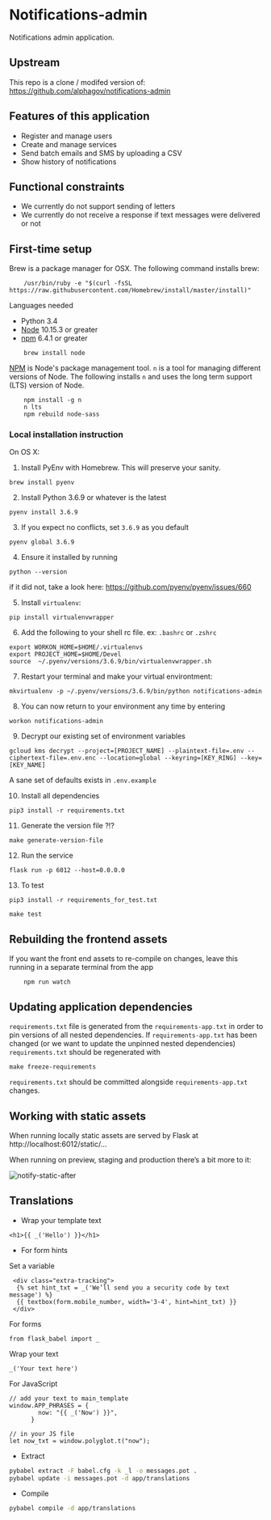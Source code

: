# Notifications-admin

Notifications admin application.

## Upstream

This repo is a clone / modifed version of:
https://github.com/alphagov/notifications-admin

## Features of this application

 - Register and manage users
 - Create and manage services
 - Send batch emails and SMS by uploading a CSV
 - Show history of notifications

## Functional constraints

- We currently do not support sending of letters
- We currently do not receive a response if text messages were delivered or not

## First-time setup

Brew is a package manager for OSX. The following command installs brew:
```shell
    /usr/bin/ruby -e "$(curl -fsSL https://raw.githubusercontent.com/Homebrew/install/master/install)"
```

Languages needed
- Python 3.4
- [Node](https://nodejs.org/) 10.15.3 or greater
- [npm](https://www.npmjs.com/) 6.4.1 or greater
```shell
    brew install node
```


[NPM](npmjs.org) is Node's package management tool. `n` is a tool for managing
different versions of Node. The following installs `n` and uses the long term support (LTS)
version of Node.
```shell
    npm install -g n
    n lts
    npm rebuild node-sass
```

### Local installation instruction 

On OS X:

1. Install PyEnv with Homebrew. This will preserve your sanity. 

`brew install pyenv`

2. Install Python 3.6.9 or whatever is the latest

`pyenv install 3.6.9`

3. If you expect no conflicts, set `3.6.9` as you default

`pyenv global 3.6.9`

4. Ensure it installed by running

`python --version` 

if it did not, take a look here: https://github.com/pyenv/pyenv/issues/660

5. Install `virtualenv`:

`pip install virtualenvwrapper`

6. Add the following to your shell rc file. ex: `.bashrc` or `.zshrc`

```
export WORKON_HOME=$HOME/.virtualenvs
export PROJECT_HOME=$HOME/Devel
source  ~/.pyenv/versions/3.6.9/bin/virtualenvwrapper.sh
```

7. Restart your terminal and make your virtual environtment:

`mkvirtualenv -p ~/.pyenv/versions/3.6.9/bin/python notifications-admin`

8. You can now return to your environment any time by entering

`workon notifications-admin`

9. Decrypt our existing set of environment variables

`gcloud kms decrypt --project=[PROJECT_NAME] --plaintext-file=.env --ciphertext-file=.env.enc --location=global --keyring=[KEY_RING] --key=[KEY_NAME]`

A sane set of defaults exists in `.env.example`

10. Install all dependencies

`pip3 install -r requirements.txt`

11. Generate the version file ?!?

`make generate-version-file`

12.  Run the service

`flask run -p 6012 --host=0.0.0.0`

13. To test

`pip3 install -r requirements_for_test.txt`

`make test`

## Rebuilding the frontend assets

If you want the front end assets to re-compile on changes, leave this running
in a separate terminal from the app
```shell
    npm run watch
```


## Updating application dependencies

`requirements.txt` file is generated from the `requirements-app.txt` in order to pin
versions of all nested dependencies. If `requirements-app.txt` has been changed (or
we want to update the unpinned nested dependencies) `requirements.txt` should be
regenerated with

```
make freeze-requirements
```

`requirements.txt` should be committed alongside `requirements-app.txt` changes.


## Working with static assets

When running locally static assets are served by Flask at http://localhost:6012/static/…

When running on preview, staging and production there’s a bit more to it:

![notify-static-after](https://user-images.githubusercontent.com/355079/50343595-6ea5de80-051f-11e9-85cf-2c20eb3cdefa.png)


## Translations

- Wrap your template text

```
<h1>{{ _('Hello') }}</h1>
```

- For form hints 

Set a variable

```
 <div class="extra-tracking">
  {% set hint_txt = _('We’ll send you a security code by text message') %}
  {{ textbox(form.mobile_number, width='3-4', hint=hint_txt) }}
 </div>
```

For forms

```
from flask_babel import _
```

Wrap your text
```
_('Your text here')
```

For JavaScript

```
// add your text to main_template
window.APP_PHRASES = {
        now: "{{ _('Now') }}",
      }
```

```
// in your JS file
let now_txt = window.polyglot.t("now");
```

- Extract

```bash
pybabel extract -F babel.cfg -k _l -o messages.pot .
pybabel update -i messages.pot -d app/translations
```

- Compile 

```bash
pybabel compile -d app/translations
```